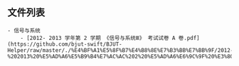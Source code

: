 

## 文件列表

    - 信号与系统
        - [2012- 2013 学年第 2 学期 《信号与系统Ⅲ》 考试试卷 A 卷.pdf](https://github.com/bjut-swift/BJUT-Helper/raw/master/./%E4%BF%A1%E5%8F%B7%E4%B8%8E%E7%B3%BB%E7%BB%9F/2012-%202013%20%E5%AD%A6%E5%B9%B4%E7%AC%AC%202%20%E5%AD%A6%E6%9C%9F%20%E3%80%8A%E4%BF%A1%E5%8F%B7%E4%B8%8E%E7%B3%BB%E7%BB%9F%E2%85%A2%E3%80%8B%20%E8%80%83%E8%AF%95%E8%AF%95%E5%8D%B7%20A%20%E5%8D%B7.pdf)
